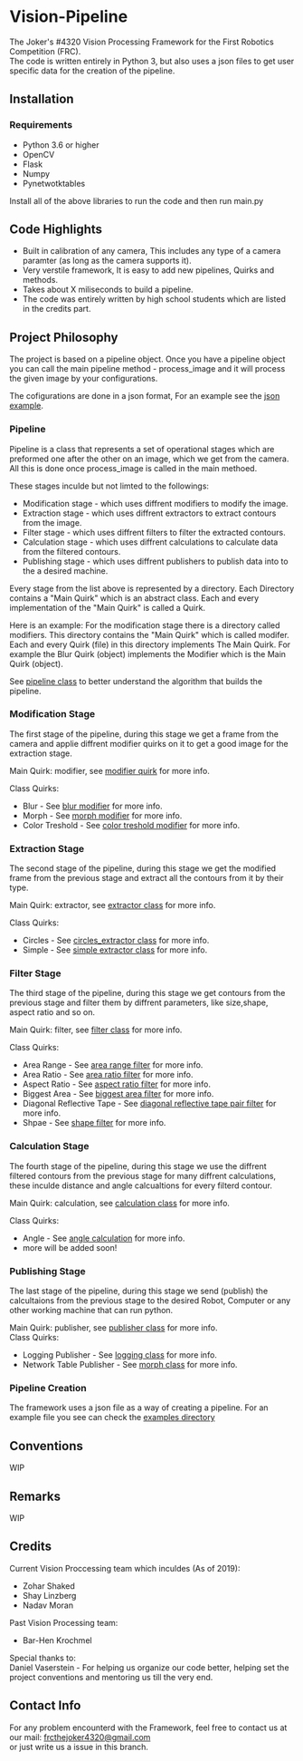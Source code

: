 # Vision-Pipeline
The Joker's #4320 Vision Processing Framework for the First Robotics Competition (FRC).   
The code is written entirely in Python 3, but also uses a json files to get user specific data for the creation of the pipeline.

## Installation

### Requirements
* Python 3.6 or higher
* OpenCV
* Flask
* Numpy
* Pynetwotktables

Install all of the above libraries to run the code and then run main.py

## Code Highlights
* Built in calibration of any camera, This includes any type of a camera paramter (as long as the camera supports it).
* Very verstile framework, It is easy to add new pipelines, Quirks and methods.
* Takes about X miliseconds to build a pipeline.
* The code was entirely written by high school students which are listed in the credits part.

## Project Philosophy
The project is based on a pipeline object.
Once you have a pipeline object you can call the main pipeline method - process_image and it will process the given image by your configurations.

The cofigurations are done in a json format, For an example see the [json example](https://github.com/TheJoker4320/vision-framework/blob/develop/examples/example.json).

### Pipeline
Pipeline is a class that represents a set of operational stages which are preformed one after the other on an image, 
which we get from the camera. All this is done once process_image is called in the main methoed. 

These stages inculde but not limted to the followings:
* Modification stage - which uses diffrent modifiers to modify the image.
* Extraction stage - which uses diffrent extractors to extract contours from the image.
* Filter stage - which uses diffrent filters to filter the extracted contours.
* Calculation stage - which uses diffrent calculations to calculate data from the filtered contours.
* Publishing stage - which uses diffrent publishers to publish data into to the a desired machine. 

Every stage from the list above is represented by a directory. 
Each Directory contains a "Main Quirk" which is an abstract class.
Each and every implementation of the "Main Quirk" is called a Quirk.

Here is an example:
For the modification stage there is a directory called modifiers. 
This directory contains the "Main Quirk" which is called modifer.
Each and every Quirk (file) in this directory implements The Main Quirk. 
For example the Blur Quirk (object) implements the Modifier which is the Main Quirk (object). 

See [pipeline class](https://github.com/TheJoker4320/vision-framework/blob/develop/pipeline/pipeline.py) to better understand the algorithm that builds the pipeline.

### Modification Stage
The first stage of the pipeline, during this stage we get a frame from the camera and applie diffrent modifier quirks on it to get a good image for the extraction stage.

Main Quirk: modifier, see [modifier quirk](https://github.com/TheJoker4320/vision-framework/blob/develop/modifiers/modifier.py) for more info.  

Class Quirks:
* Blur - See [blur modifier](https://github.com/TheJoker4320/vision-framework/blob/develop/modifiers/blur.py) for more info.
* Morph - See [morph modifier](https://github.com/TheJoker4320/vision-framework/blob/develop/modifiers/morph.py) for more info.
* Color Treshold - See [color treshold modifier](https://github.com/TheJoker4320/vision-framework/blob/develop/modifiers/color_threshold.py) for more info.


### Extraction Stage
The second stage of the pipeline, during this stage we get the modified frame from the previous stage and extract all the contours from it by their type.

Main Quirk: extractor, see [extractor class](https://github.com/TheJoker4320/vision-framework/blob/develop/extractors/extractor.py) for more info.  

Class Quirks:
* Circles - See [circles_extractor class](https://github.com/TheJoker4320/vision-framework/blob/develop/extractors/circles_extractor.py) for more info.
* Simple - See [simple extractor class](https://github.com/TheJoker4320/vision-framework/blob/develop/extractors/simple_extractor.py) for more info.


### Filter Stage
The third stage of the pipeline, during this stage we get contours from the previous stage and filter them by diffrent parameters, like size,shape, aspect ratio and so on.

Main Quirk: filter, see [filter class](https://github.com/TheJoker4320/vision-framework/blob/develop/filters/filter.py) for more info.  

Class Quirks:
* Area Range - See [area range filter](https://github.com/TheJoker4320/vision-framework/blob/develop/filters/area_range_filter.py) for more info.
* Area Ratio - See [area ratio filter](https://github.com/TheJoker4320/vision-framework/blob/develop/filters/area_ratio_filter.py) for more info.
* Aspect Ratio - See [aspect ratio filter](https://github.com/TheJoker4320/vision-framework/blob/filters/filters/aspect_ratio_filter.py) for more info.
* Biggest Area - See [biggest area filter](https://github.com/TheJoker4320/vision-framework/blob/filters/filters/biggest_area_filter.py) for more info.
* Diagonal Reflective Tape - See [diagonal reflective tape pair filter](https://github.com/TheJoker4320/vision-framework/blob/filters/filters/diagonal_reflective_tape_pair_filter.py) for more info.
* Shpae - See [shape filter](https://github.com/TheJoker4320/vision-framework/blob/filters/filters/shape_filter.py) for more info.

### Calculation Stage
The fourth stage of the pipeline, during this stage we use the diffrent filtered contours from the previous stage for many diffrent calculations, these inculde distance and angle calcualtions for every filterd contour.

Main Quirk: calculation, see [calculation class](https://github.com/TheJoker4320/vision-framework/blob/develop/calculations/modifier.py) for more info.  

Class Quirks:
* Angle - See [angle calculation](https://github.com/TheJoker4320/vision-framework/blob/develop/calculations/angle_calculation.py) for more info.
* more will be added soon!

### Publishing Stage
The last stage of the pipeline, during this stage we send (publish) the calcultaions from the previous stage to the desired Robot, Computer or any other working machine that can run python.

Main Quirk: publisher, see [publisher class](https://github.com/TheJoker4320/vision-framework/blob/develop/publishers/publish.py) for more info.  
Class Quirks:
* Logging Publisher - See [logging class](https://github.com/TheJoker4320/vision-framework/blob/develop/publishers/logging_publisher.py) for more info.
* Network Table Publisher - See [morph class](https://github.com/TheJoker4320/vision-framework/blob/develop/publishers/network_table_publisher.py) for more info.

### Pipeline Creation
The framework uses a json file as a way of creating a pipeline.
For an example file you see can check the [examples directory](https://github.com/TheJoker4320/vision-framework/blob/develop/examples)

## Conventions
WIP

## Remarks
WIP

## Credits
Current Vision Proccessing team which inculdes (As of 2019):
* Zohar Shaked
* Shay Linzberg 
* Nadav Moran

Past Vision Processing team:
* Bar-Hen Krochmel

Special thanks to:       
Daniel Vaserstein - For helping us organize our code better, helping set the project conventions and mentoring us till the very end.

## Contact Info
For any problem encounterd with the Framework, feel free to contact us at our mail: frcthejoker4320@gmail.com  
or just write us a issue in this branch.
